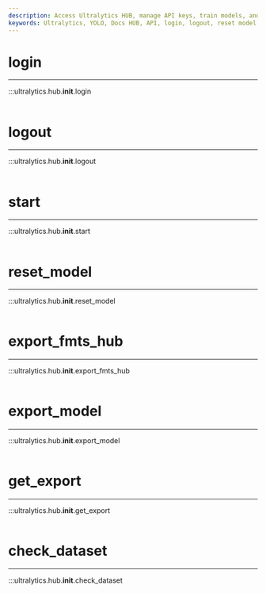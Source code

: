 ```yaml
---
description: Access Ultralytics HUB, manage API keys, train models, and export in various formats with ease using the HUB API.
keywords: Ultralytics, YOLO, Docs HUB, API, login, logout, reset model, export model, check dataset, HUBDatasetStats, YOLO training, YOLO model
---
```



# login
---
:::ultralytics.hub.__init__.login
<br><br>

# logout
---
:::ultralytics.hub.__init__.logout
<br><br>

# start
---
:::ultralytics.hub.__init__.start
<br><br>

# reset_model
---
:::ultralytics.hub.__init__.reset_model
<br><br>

# export_fmts_hub
---
:::ultralytics.hub.__init__.export_fmts_hub
<br><br>

# export_model
---
:::ultralytics.hub.__init__.export_model
<br><br>

# get_export
---
:::ultralytics.hub.__init__.get_export
<br><br>

# check_dataset
---
:::ultralytics.hub.__init__.check_dataset
<br><br>
